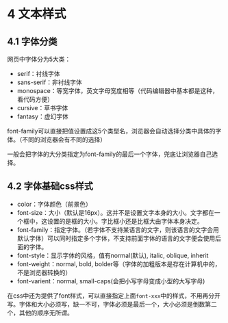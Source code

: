 # 4 文本样式

## 4.1 字体分类

网页中字体分为5大类：

- serif：衬线字体
- sans-serif：非衬线字体
- monospace：等宽字体，英文字母宽度相等（代码编辑器中基本都是这种，看代码方便）
- cursive：草书字体
- fantasy：虚幻字体

font-family可以直接把值设置成这5个类型名，浏览器会自动选择分类中具体的字体。（不同的浏览器会有不同的选择）

一般会把字体的大分类指定为font-family的最后一个字体，兜底让浏览器自己选择。

## 4.2 字体基础css样式

- color：字体颜色（前景色）
- font-size：大小（默认是16px）。这并不是设置文字本身的大小。文字都在一个框中，这设置的是框的大小。字比框小还是比框大由字体本身决定。
- font-family：指定字体。（若字体不支持某语言的文字，则该语言的文字会用默认字体）可以同时指定多个字体，不支持前面字体的语言的文字便会使用后面的字体。
- font-style：显示字体的风格，值有normal(默认), italic, oblique, inherit
- font-weight：normal, bold, bolder等（字体的加粗版本是存在计算机中的，不是浏览器转换的）
- font-varient：normal, small-caps(会把小写字母变成小型的大写字母)

在css中还为提供了font样式，可以直接指定上面`font-xxx`中的样式，不用再分开写。字体和大小必须写，缺一不可，字体必须是最后一个，大小必须是倒数第二个，其他的顺序无所谓。



